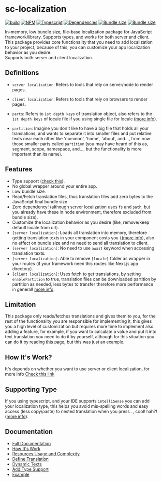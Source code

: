 # sc-localization

[![build](https://img.shields.io/github/actions/workflow/status/cherali/localization/release_package.yml?logo=github&style=flat-square)](https://www.npmjs.com/package/sc-localization "build")
[![NPM](https://img.shields.io/npm/v/sc-localization?color=cb3837&label=NPM&style=flat-square)](https://www.npmjs.com/package/sc-localization "Current npm version.")
[![Typescript](https://img.shields.io/github/package-json/dependency-version/cherali/localization/dev/typescript?logo=typescript&logoColor=white&color=3178C6&label=Typescript&style=flat-square)](https://www.npmjs.com/package/typescript "Typescript version.")
[![Dependencies](https://img.shields.io/librariesio/dependents/npm/sc-localization?label=Dependencies&style=flat-square)](https://www.npmjs.com/package/sc-localization "Dependencies")
[![Bundle size](<https://img.shields.io/badge/Server_(gzip)-1.1_KB-7F27FF?&style=flat-square>)](https://www.npmjs.com/package/sc-localization "Server Localization Bundle Size")
[![Bundle size](<https://img.shields.io/badge/Client_(gzip)-1.2_KB-7F27FF?&style=flat-square>)](https://www.npmjs.com/package/sc-localization "Client Localization Bundle Size")

In-memory, low bundle size, file-base localization package for JavaScript framework/library. Supports types, and works for both server and client. <br>
This package provides core functionality that you need to add localization to your project, because of this, you can customize your app localization behavior as you desire. <br>
Supports both server and client localization.

## Definitions

- `server localization`: Refers to tools that rely on server/node to render pages.
- `client localization`: Refers to tools that rely on browsers to render pages.

- `parts`: Refers to `1st depth keys` of translation object, also refers to the `1st depth keys` of locale file if you using single file for locale ([more info](./markdown/define-translation.md)).
- `partition`: Imagine you don't like to have a big file that holds all your translations, and wants to separate it into smaller files and put relative texts near each other like 'common', 'home', 'about', and..., from now those smaller parts called `partition` (you may have heard of this as, segment, scope, namespace, and..., but the functionality is more important than its name).

## Features

- Type support ([check this](#supporting-type)).
- No global wrapper around your entire app.
- Low bundle size.
- Read/Fetch translation files, thus translation files add zero bytes to the JavaScript final bundle size.
- Zero dependency! (although server localization uses `fs` and `path`, but you already have these in node environment, therefore excluded from bundle size).
- Customize the localization behavior as you desire (like, remove/keep default locale from url).
- `[server localization]`: Loads all translation into memory, therefore getting translation texts in your component costs you `1`([more info](./markdown/resources.md)), also no effect on bundle size and no need to send all translation to client.
- `[server localization]`: No need to use `await` keyword when accessing translation texts.
- `[server localization]`: Able to remove `[locale]` folder as wrapper in your routes (if your framework need this routes like Next.js app directory).
- `[client localization]`: Uses fetch to get translations, by setting `enablePartition` to true, translation files can be downloaded partition by partition as needed, less bytes to transfer therefore more performance in general! [more info](/markdown/resources.md#notes).

## Limitation

This package only reads/fetches translations and gives them to you, for the rest of the functionality you are responsible for implementing it, this gives you a high level of customization but requires more time to implement also adding a feature, for example, if you want to calculate a value and put it into text translation you need to do it by yourself, although for this situation you can do it by reading [this page](./markdown/dynamic-text.md), but this was just an example.

## How It's Work?

It's depends on whether you want to use server or client localization, for more info [Check this link](./markdown/how-works.md)

## Supporting Type

If you using typescript, and your IDE supports `intelliSense` you can add your localization type, this helps you avoid mis-spelling words and easy access (less copy/paste) to nested translation when you press `.`, cool! hah?! ([more info](./markdown/add-type-support.md)).

## Documentation

- [Full Documentation](./docs/index.md)
- [How It's Work](./markdown/how-works.md)
- [Resources Usage and Complexity](./markdown/resources.md)
- [Define Translation](./markdown/define-translation.md)
- [Dynamic Texts](./markdown/dynamic-text.md)
- [Add Type Support](./markdown/add-type-support.md)
- [Example](./markdown/examples/example.md)
